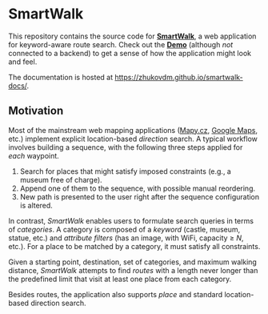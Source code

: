 # SmartWalk

This repository contains the source code for [**SmartWalk**](https://www.github.com/zhukovdm/smartwalk), a web application for keyword-aware route search. Check out the [**Demo**](https://smartwalk.vercel.app/) (although *not* connected to a backend) to get a sense of how the application might look and feel.

The documentation is hosted at https://zhukovdm.github.io/smartwalk-docs/.

## Motivation

Most of the mainstream web mapping applications ([Mapy.cz](https://mapy.cz/), [Google Maps](https://maps.google.com/), etc.) implement explicit location-based *direction* search. A typical workflow involves building a sequence, with the following three steps applied for *each* waypoint.

1. Search for places that might satisfy imposed constraints (e.g., a museum free of charge).
1. Append one of them to the sequence, with possible manual reordering.
1. New path is presented to the user right after the sequence configuration is altered.

In contrast, *SmartWalk* enables users to formulate search queries in terms of *categories*. A category is composed of a *keyword* (castle, museum, statue, etc.) and *attribute filters* (has an image, with WiFi, capacity &geq; *N*, etc.). For a place to be matched by a category, it must satisfy all constraints.

Given a starting point, destination, set of categories, and maximum walking distance, *SmartWalk* attempts to find *routes* with a length never longer than the predefined limit that visit at least one place from each category.

Besides routes, the application also supports *place* and standard location-based direction search.

